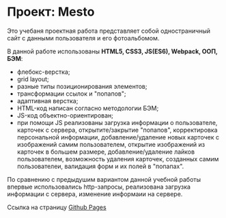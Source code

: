 # Проект: Mesto

Это учебаня проектная работа представляет собой одностраничный сайт с данными пользователя и его фотоальбомом.

В данной работе использованы **HTML5, CSS3, JS(ES6), Webpack, ООП, БЭМ**:
* флебокс-верстка;
* grid layout;
* разные типы позиционирования элементов;
* трансформации ссылок и "попапов";
* адаптивная верстка;
* HTML-код написан согласно методологии БЭМ;
* JS-код объектно-ориентирован;
* при помощи JS реализованы загрузка информации о пользователе, карточек с сервера, открытите/закрытие "попапов", корректировка персональной информации, добавление/удаление новых карточек с изображений самим пользователем, открытие изображений из карточек в большем размере, добавление/удаление лайков пользователем, возможность удаления карточек, созданных самим пользователеи, валидация форм и их полей в "попапах".

По сравнению с предыдушим вариантом данной учебной работы впервые использовались http-запросы, реализована загрузка информации с сервера, изменение информаии на сервере.

Ссылка на страницу [Github Pages](https://izabellach.github.io/mesto/)